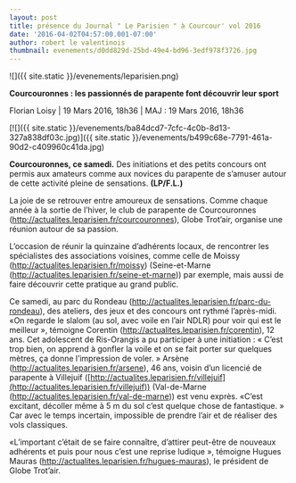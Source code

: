 ```yaml
---
layout: post
title: présence du Journal " Le Parisien " à Courcour' vol 2016
date: '2016-04-02T04:57:00.001-07:00'
author: robert le valentinois
thumbnail: evenements/d0dd829d-25bd-49e4-bd96-3edf978f3726.jpg
---
```

 ![]({{ site.static }}/evenements/leparisien.png)

  

**Courcouronnes : les passionnés de parapente font découvrir leur sport**

  

Florian Loisy | 19 Mars 2016, 18h36 | MAJ : 19 Mars 2016, 18h36

  

[![]({{ site.static }}/evenements/ba84dcd7-7cfc-4c0b-8d13-327a838df03c.jpg)]({{ site.static }}/evenements/b499c68e-7791-461a-90d2-c409960c41da.jpg)

  

  

  

  

**Courcouronnes, ce samedi.** Des initiations et des petits concours ont permis aux amateurs comme aux novices du parapente de s’amuser autour de cette activité pleine de sensations. **(LP/F.L.)**

  

  

La joie de se retrouver entre amoureux de sensations. Comme chaque année à la sortie de l’hiver, le club de parapente de Courcouronnes (http://actualites.leparisien.fr/courcouronnes), Globe Trot’air, organise une réunion autour de sa passion.

L’occasion de réunir la quinzaine d’adhérents locaux, de rencontrer les spécialistes des associations voisines, comme celle de Moissy (http://actualites.leparisien.fr/moissy) (Seine-et-Marne (http://actualites.leparisien.fr/seine-et-marne)) par exemple, mais aussi de faire découvrir cette pratique au grand public.

  

Ce samedi, au parc du Rondeau (http://actualites.leparisien.fr/parc-du-rondeau), des ateliers, des jeux et des concours ont rythmé l’après-midi. «On regarde le slalom (au sol, avec voile en l’air NDLR) pour voir qui est le meilleur », témoigne Corentin (http://actualites.leparisien.fr/corentin), 12 ans. Cet adolescent de Ris-Orangis a pu participer à une initiation : « C’est trop bien, on apprend à gonfler la voile et on se fait porter sur quelques mètres, ça donne l’impression de voler. » Arsène (http://actualites.leparisien.fr/arsene), 46 ans, voisin d’un licencié de parapente à Villejuif ([http://actualites.leparisien.fr/villejuif](http://actualites.leparisien.fr/villejuif)) (Val-de-Marne (http://actualites.leparisien.fr/val-de-marne)) est venu exprès. «C’est excitant, décoller même à 5 m du sol c’est quelque chose de fantastique. » Car avec le temps incertain, impossible de prendre l’air et de réaliser des vols classiques.

«L’important c’était de se faire connaître, d’attirer peut-être de nouveaux adhérents et puis pour nous c’est une reprise ludique », témoigne Hugues Mauras (http://actualites.leparisien.fr/hugues-mauras), le président de Globe Trot’air.
